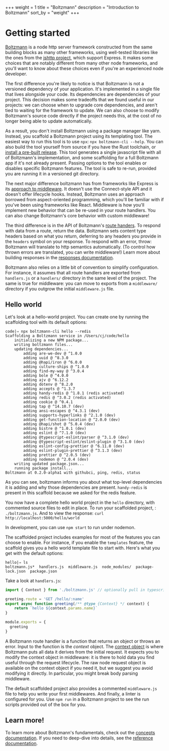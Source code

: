 +++
weight = 1
title = "Boltzmann"
description = "Introduction to Boltzmann"
sort_by = "weight"
+++

# Getting started

[Boltzmann](https://github.com/entropic-dev/boltzmann) is a node http server framework constructed
from the same building blocks as many other frameworks, using well-tested libraries like the ones
from the [jshttp project](https://jshttp.github.io), which support Express. It makes some choices
that are notably different from many other node frameworks, and you'll want to know about these
choices even if you're an experienced node developer.

The first difference you're likely to notice is that Boltzmann is not a
versioned dependency of your application. It's implemented in a single file
that lives alongside your code. Its dependencies are dependencies of your
project. This decision makes some tradeoffs that we found useful in our
projects: we can choose when to upgrade core dependencies, and aren't tied to
waiting for the framework to update. We can also choose to modify Boltzmann's
source code directly if the project needs this, at the cost of no longer being
able to update automatically.

As a result, you don't install Boltzmann using a package manager like yarn.
Instead, you scaffold a Boltzmann project using its templating tool. The
easiest way to run this tool is to use `npx`: `npx boltzmann-cli --help`. You
can also build the tool yourself from source if you have the Rust toolchain, or
[install a pre-built
release](https://github.com/entropic-dev/boltzmann/releases). This tool
generates a single javascript file with all of Boltzmann's implementation, and
some scaffolding for a full Boltzmann app if it's not already present. Passing
options to the tool enables or disables specific Boltzmann features. The tool
is safe to re-run, provided you are running it in a versioned git directory.

The next major difference boltzmann has from frameworks like Express is its
[approach to middleware](@/concepts/02-middleware.md). It doesn't use the
Connect-style API and it doesn't offer lifecycle hooks. Instead, Boltzmann uses
an approach borrowed from aspect-oriented programming, which you'll be familiar
with if you've been using frameworks like React. Middleware is how you'll
implement new behavior that can be re-used in your route handlers. You can also
change Boltzmann's core behavior with custom middleware!

The third difference is in the API of Boltzmann's [route
handers](@/concepts/01-handlers.md#routing). To respond with data from a route, return the
data. Boltzmann sets content type headers based on what you return, deferring
to any headers you provide in the `headers` symbol on your response. To respond
with an error, throw: Boltzmann will translate to http semantics automatically.
(To control how thrown errors are translated, you can write middleware!) Learn
more about building responses in the [responses
documentation](@/concepts/01-handlers.md#responses).

Boltzmann also relies on a little bit of convention to simplify configuration.
For instance, it assumes that all route handlers are exported from
`handlers.js` or a `handlers/` directory in the same level of the project. The
same is true for middleware: you can move to exports from a `middleware/`
directory if you outgrow the initial `middleware.js` file.

## Hello world

Let's look at a hello-world project. You can create one by running the scaffolding tool
with its default options:

```shell
code|⇒ npx boltzmann-cli hello --redis
Scaffolding a Boltzmann service in /Users/cj/code/hello
    initializing a new NPM package...
    writing boltzmann files...
    updating dependencies...
        adding are-we-dev @ ^1.0.0
        adding uuid @ ^8.3.0
        adding @hapi/iron @ ^6.0.0
        adding culture-ships @ ^1.0.0
        adding find-my-way @ ^3.0.4
        adding bole @ ^4.0.0
        adding ajv @ ^6.12.2
        adding dotenv @ ^8.2.0
        adding accepts @ ^1.3.7
        adding handy-redis @ ^1.8.1 (redis activated)
        adding redis @ ^3.0.2 (redis activated)
        adding cookie @ ^0.4.1
        adding tap @ ^14.10.7 (dev)
        adding ansi-escapes @ ^4.3.1 (dev)
        adding supports-hyperlinks @ ^2.1.0 (dev)
        adding get-function-location @ ^2.0.0 (dev)
        adding @hapi/shot @ ^5.0.4 (dev)
        adding bistre @ ^1.0.1 (dev)
        adding eslint @ ^7.1.0 (dev)
        adding @typescript-eslint/parser @ ^3.1.0 (dev)
        adding @typescript-eslint/eslint-plugin @ ^3.1.0 (dev)
        adding eslint-config-prettier @ ^6.11.0 (dev)
        adding eslint-plugin-prettier @ ^3.1.3 (dev)
        adding prettier @ ^2.0.5 (dev)
        adding nodemon @ ^2.0.4 (dev)
    writing updated package.json...
    running package install...
Boltzmann at 0.2.0-alpha1 with githubci, ping, redis, status
```

As you can see, boltzmann informs you about what top-level dependencies it is adding
and why those dependencies are present. `handy-redis` is present in this scaffold because
we asked for the redis feature.

You now have a complete hello world project in the `hello` directory, with commented source files to
edit in place. To run your scaffolded project, : `./boltzmann.js`. And to view the response: `curl
http://localhost:5000/hello/world`

In development, you can use `npm start` to run under nodemon.

The scaffolded project includes examples for most of the features you can choose to enable.
For instance, if you enable the `templates` feature, the scaffold gives you a hello world
template file to start with. Here's what you get with the default options:

```shell
hello|⇒ ls
boltzmann.js*  handlers.js  middleware.js  node_modules/  package-lock.json  package.json
```

Take a look at `handlers.js`:

```js
import { Context } from './boltzmann.js' // optionally pull in typescript definition

greeting.route = 'GET /hello/:name'
export async function greeting(/** @type {Context} */ context) {
    return `hello ${context.params.name}`
}

module.exports = {
  greeting
}
```

A Boltzmann route handler is a function that returns an object or throws an error. Input to the
function is the *context* object. The [context object](@/concepts/01-handlers.md#context) is where
Boltzmann puts all data it derives from the initial request. It expects you to modify the context
object in middleware: it is there to hold data you find useful through the request lifecycle. The
raw node request object is available on the context object if you need it, but we suggest you avoid
modifying it directly. In particular, you might break body parsing middleware.

The default scaffolded project also provides a commented `middleware.js` file to help you write your
first middlewares. And finally, a linter is configured for you. Use `npm run` in a Boltzmann project
to see the run scripts provided out of the box for you.

## Learn more!

To learn more about Boltzmann's fundamentals, check out the [concepts documentation](@/concepts/_index.md). If you need to deep-dive into details, see the [reference documentation](@/reference/_index.md).
